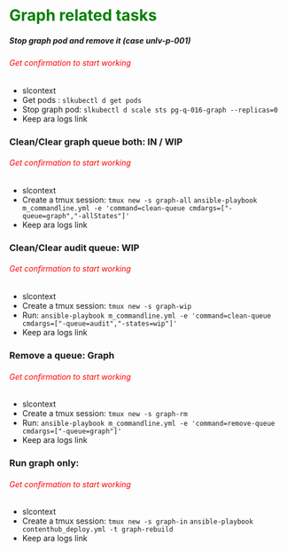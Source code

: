<h1 style="color:green">Graph related tasks</h1>

##### Stop graph pod and remove it (case unlv-p-001)
<h6 style="color:red">Get confirmation to start working</h6>

- slcontext
- Get pods : ```slkubectl d get pods```
- Stop graph pod: ``` slkubectl d scale sts pg-q-016-graph --replicas=0 ```
- Keep ara logs link

### Clean/Clear graph queue both: IN / WIP
<h6 style="color:red">Get confirmation to start working</h6>

- slcontext
- Create a tmux session: ```tmux new -s graph-all```
    ```ansible-playbook m_commandline.yml -e 'command=clean-queue cmdargs=["-queue=graph","-allStates"]' ```
- Keep ara logs link

### Clean/Clear audit queue: WIP
<h6 style="color:red">Get confirmation to start working</h6>

- slcontext
- Create a tmux session: ```tmux new -s graph-wip```
- Run:
    ```ansible-playbook m_commandline.yml -e 'command=clean-queue cmdargs=["-queue=audit","-states=wip"]' ```
- Keep ara logs link


### Remove a queue: Graph
<h6 style="color:red">Get confirmation to start working</h6>

- slcontext
- Create a tmux session: ```tmux new -s graph-rm```
- Run:
    ``` ansible-playbook m_commandline.yml -e 'command=remove-queue cmdargs=["-queue=graph"]' ```
- Keep ara logs link


### Run graph only:
<h6 style="color:red">Get confirmation to start working</h6>

- slcontext
- Create a tmux session: ```tmux new -s graph-in```
    ``` ansible-playbook contenthub_deploy.yml -t graph-rebuild ```
- Keep ara logs link

